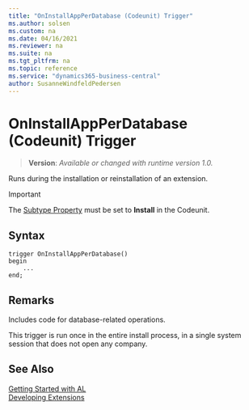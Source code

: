 ```yaml
---
title: "OnInstallAppPerDatabase (Codeunit) Trigger"
ms.author: solsen
ms.custom: na
ms.date: 04/16/2021
ms.reviewer: na
ms.suite: na
ms.tgt_pltfrm: na
ms.topic: reference
ms.service: "dynamics365-business-central"
author: SusanneWindfeldPedersen
---
```

[//]: # (START>DO_NOT_EDIT)
[//]: # (IMPORTANT:Do not edit any of the content between here and the END>DO_NOT_EDIT.)
[//]: # (Any modifications should be made in the .xml files in the ModernDev repo.)

# OnInstallAppPerDatabase (Codeunit) Trigger
> **Version**: _Available or changed with runtime version 1.0._

Runs during the installation or reinstallation of an extension.

> [!IMPORTANT]
> The [Subtype Property](../../properties/devenv-subtype-property.md) must be set to **Install** in the Codeunit.

## Syntax
```
trigger OnInstallAppPerDatabase()
begin
    ...
end;
```



[//]: # (IMPORTANT: END>DO_NOT_EDIT)

## Remarks  
Includes code for database-related operations.

This trigger is run once in the entire install process, in a single system session that does not open any company.

## See Also  
[Getting Started with AL](../../devenv-get-started.md)  
[Developing Extensions](../../devenv-dev-overview.md)  
